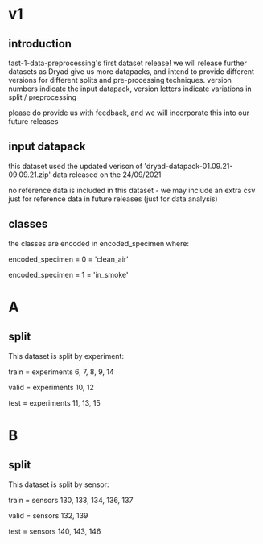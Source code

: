 # v1

## introduction

tast-1-data-preprocessing's first dataset release! we will release further datasets as Dryad give us more datapacks, and intend to provide different versions for different splits and pre-processing techniques. version numbers indicate the input datapack, version letters indicate variations in split / preprocessing

please do provide us with feedback, and we will incorporate this into our future releases

## input datapack

this dataset used the updated verison of 'dryad-datapack-01.09.21-09.09.21.zip' data released on the 24/09/2021

no reference data is included in this dataset - we may include an extra csv just for reference data in future releases (just for data analysis)

## classes

the classes are encoded in encoded_specimen where:

encoded_specimen = 0 = 'clean_air'

encoded_specimen = 1 = 'in_smoke'

# A

## split

This dataset is split by experiment:

train = experiments 6, 7, 8, 9, 14

valid = experiments 10, 12

test = experiments 11, 13, 15

# B

## split

This dataset is split by sensor:

train = sensors 130, 133, 134, 136, 137

valid = sensors 132, 139

test = sensors 140, 143, 146
